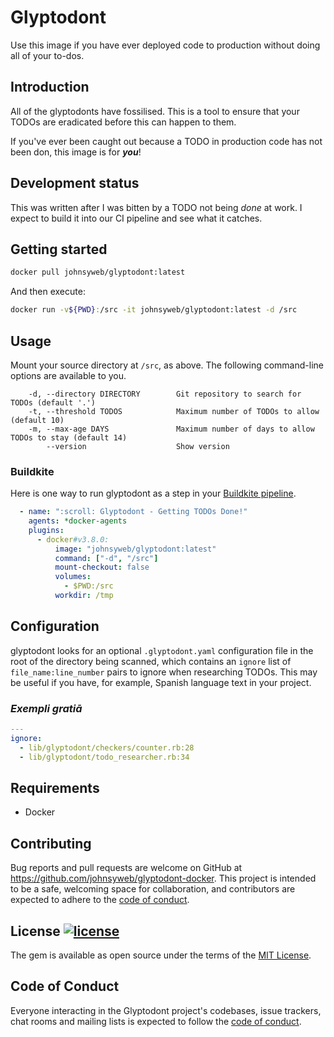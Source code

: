 # Glyptodont

Use this image if you have ever deployed code to production without doing all of
your to-dos.

## Introduction

All of the glyptodonts have fossilised. This is a tool to ensure that your TODOs
are eradicated before this can happen to them.

If you've ever been caught out because a TODO in production code has not been
don, this image is for ***you***!

## Development status

This was written after I was bitten by a TODO not being _done_ at work. I expect
to build it into our CI pipeline and see what it catches.

## Getting started

```sh
docker pull johnsyweb/glyptodont:latest
```

And then execute:

```sh
docker run -v${PWD}:/src -it johnsyweb/glyptodont:latest -d /src
```

## Usage

Mount your source directory at `/src`, as above. The following command-line options are available to you.

```
    -d, --directory DIRECTORY        Git repository to search for TODOs (default '.')
    -t, --threshold TODOS            Maximum number of TODOs to allow (default 10)
    -m, --max-age DAYS               Maximum number of days to allow TODOs to stay (default 14)
        --version                    Show version
```

### Buildkite

Here is one way to run glyptodont as a step in your
[Buildkite pipeline](https://buildkite.com/docs/pipelines).

```yaml
  - name: ":scroll: Glyptodont - Getting TODOs Done!"
    agents: *docker-agents
    plugins:
      - docker#v3.8.0:
          image: "johnsyweb/glyptodont:latest"
          command: ["-d", "/src"]
          mount-checkout: false
          volumes:
            - $PWD:/src
          workdir: /tmp
```

## Configuration

glyptodont looks for an optional `.glyptodont.yaml` configuration file in the
root of the directory being scanned, which contains an `ignore` list of
`file_name:line_number` pairs to ignore when researching TODOs. This may be
useful if you have, for example, Spanish language text in your project.

### _Exempli gratiā_

```yaml
---
ignore:
  - lib/glyptodont/checkers/counter.rb:28
  - lib/glyptodont/todo_researcher.rb:34
```

## Requirements

- Docker

## Contributing

Bug reports and pull requests are welcome on GitHub at
<https://github.com/johnsyweb/glyptodont-docker>. This project is intended to be a
safe, welcoming space for collaboration, and contributors are expected to adhere
to the [code of
conduct](https://github.com/johnsyweb/glyptodont/blob/master/CODE_OF_CONDUCT.md).

## License [![license](https://img.shields.io/github/license/mashape/apistatus.svg?style=flat-square)](https://github.com/johnsyweb/glyptodont/blob/HEAD/LICENSE.txt)

The gem is available as open source under the terms of the [MIT License](https://opensource.org/licenses/MIT).

## Code of Conduct

Everyone interacting in the Glyptodont project's codebases, issue trackers, chat
rooms and mailing lists is expected to follow the [code of
conduct](https://github.com/johnsyweb/glyptodont/blob/master/CODE_OF_CONDUCT.md).
